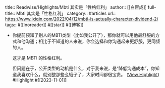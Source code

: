 title:: Readwise/Highlights/Mbti 其实是「性格红利」
author:: [[白宦成]]
full-title:: Mbti 其实是「性格红利」
category:: #articles
url:: https://www.ixiqin.com/2022/04/12/mbti-is-actually-character-dividend-2/
tags:: #[[inoreader]] #[[star]] #[[博客]]

- 你提前预知了别人的MBTI类型（比如我公开了），那你就可以用他最舒服的方式和他沟通；相比于不知道的人来说，你会选择和你沟通起来更舒服，更同频的人。
  
  这才是 MBTI 的性格红利。
  
  但问题在于，公开类型的动机是什么，对于我来说，是“降低沟通成本”，你知道我喜欢什么，就别整那些幺蛾子了，大家时间都很宝贵。 ([View Highlight](https://read.readwise.io/read/01he4j96ajypwwms5j8j9kapgn)) #Highlight #[[2023-11-01]]